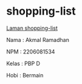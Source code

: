 # shopping-list
[Laman shopping-list](http://akmal-ramadhan21-tutorial.pbp.cs.ui.ac.id)

Nama    : Akmal Ramadhan

NPM     : 2206081534

Kelas   : PBP D

Hobi    : Bermain
